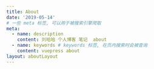 ```yaml
---
title: About
date: '2019-05-14'
# 一些 meta 标签, 可以用于被搜索引擎爬取
meta:
  - name: description
    content: 刘哈哈 个人博客 笔记  about
  - name: keywords # keywords 标签, 在页内搜索时会被查询
    content: vuepress about
layout: aboutLayout
---
```


